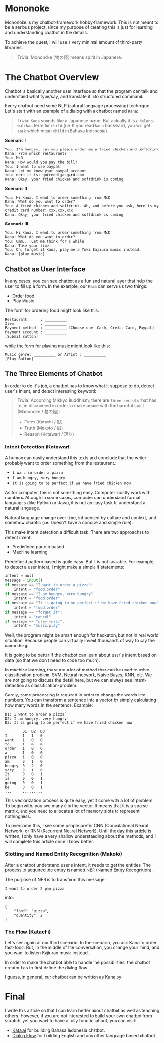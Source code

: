 # Mononoke

Mononoke is my chatbot-framework hobby-framework. This is not meant to be a serious project, since my purpose of creating this is just for learning and understanding chatbot in the details.

To achieve the quest, I will use a very minimal amount of third-party libraries.

> Trivia: Mononoke (物の怪) means spirit in Japanese.

# The Chatbot Overview

Chatbot is basically another user interface so that the program can talk and understand what type/say, and translate it into structured command.

Every chatbot need some NLP (natural language processing) technique. Let's start with an example of a dialog with a chatbot named `Kana`:

> Trivia: `Kana` sounds like a Japanese name. But actually it is a `Malang-walikan` term for `child` (i.e: If you read `kana` backward, you will get `anak` which mean `child` in Bahasa Indonesia).

__Scenario I__

```
You: I'm hungry, can you please order me a fried chicken and softdrink
Kana: From which restaurant?
You: McD
Kana: How would you pay the bill?
You: I want to use paypal
Kana: Let me know your paypal account
You: Here it is: gofrendi@asgard.com
Kana: Okay, your fried chicken and softdrink is coming
```

__Scenario II__

```
You: Hi Kana, I want to order something from McD
Kana: What do you want to order?
You: A fried chichen and softdrink. Ah, and before you ask, here is my credit card number: xxx.xxx.xxx
Kana: Okay, your fried chicken and softdrink is coming
```

__Scenario III__
```
You: Hi Kana, I want to order something from McD
Kana: What do you want to order?
You: Umm... Let me think for a while
Kana: Take your time
You: Oh, forget it Kana, play me a Yuki Kajiura music instead.
Kana: [play music]
```

## Chatbot as User Interface

In any cases, you can see chatbot as a fun and natural layer that help the user to fill up a form. In the example, our `Kana` can serve us two things:
* Order food
* Play Music

The form for ordering food might look like this:

```
Restaurant      : __________
Item            : __________
Payment method  : __________ [Choose one: Cash, Credit Card, Paypal]
Payment account : __________
[Submit Button]
```

while the form for playing music might look like this:

```
Music genre: __________ or Artist : __________
[Play Button]
```

## The Three Elements of Chatbot

In order to do it's job, a chatbot has to know what it suppose to do, detect user's intent, and detect interesting keyword:

> Trivia: According Mikkyo Buddhism, there are `three secrets` that has to be discovered in order to make peace with the harmful spirit (Mononoke / 物の怪):  
> * Form (Katachi / 形)
> * Truth (Makoto / 誠)
> * Reason (Kotawari / 理り)

### Intent Detection (Kotawari)

A human can easily understand this texts and conclude that the writer probably want to order something from the restaurant.:
* `I want to order a pizza`
* `I am hungry, very hungry`
* `It is going to be perfect if we have fried chicken now`

As for computer, this is not something easy. Computer mostly work with numbers. Altough in some cases, computer can understand formal languages (like Python or Java), it is not an easy task to understand a natural language.

Natural language change over time, influenced by culture and context, and somehow chaotic (i.e: Doesn't have a concise and simple rule).

This make intent detection a difficult task. There are two approaches to detect intent:
* Predefined pattern based
* Machine learning

Predefined pattern based is quite easy. But it is not scalable. For example, to detect  a user intent, I might make a simple if statements:

```python
intent = null
message = input()
if message == "I want to order a pizza":
    intent = "food.order"
if message == "I am hungry, very hungry":
    intent = "food.order"
if message == "It is going to be perfect if we have fried chicken now":
    intent = "food.order"
if message == "forget it":
    intent = "cancel"
if message == "play music":
    intent = "music.play"
```

Well, the program might be smart enough for hackaton, but not in real world situation. Because people can virtually invent thousands of way to say the same thing.

It is going to be better if the chatbot can learn about user's intent based on data (so that we don't need to code too much).

In machine learning, there are a lot of method that can be used to solve classification problem. SVM, Neural network, Naive Bayes, KNN, etc. We are not going to discuss the detail here, but we can always see intent-detaction as classification-problem.

Surely, some processing is required in order to change the words into numbers. You can transform a sentence into a vector by simply calculating how many words in the sentence. Example:

```
D1: I want to order a pizza`
D2: I am hungry, very hungry`
D3: It is going to be perfect if we have fried chicken now`

        D1  D2  D3
I       1   1   0
want    1   0   0
to      1   0   0
order   1   0   0
a       1   0   0
pizza   1   0   0
am      0   1   0
hungry  0   2   0
very    0   1   0
It      0   0   1
is      0   0   1
going   0   0   1
be      0   0   1
...     .........
```

This vectorization process is quite easy, yet it come with a lot of problem. To begin with, you see many `0` in the vector. It means that it is a sparse matrix, and you need to allocate a lot of memory slots to represent nothingness.

To overcome this, I see some people prefer CNN (Convulational Neural Network) or RNN (Recurrent Neural Network). Until the day this article is written, I only have a very shallow understanding about the methods, and I will complete this article once I know better.

### Slotting and Named Entity Recognition (Makoto)

After a chatbot understand user's intent, it needs to get the entities. The process to acquired the entity is named NER (Named Entity Recognition).

The purpose of NER is to transform this message:

```
I want to order 2 pan pizza
```

into:

```
{
    "food": "pizza",
    "quantity": 2
}
```

### The Flow (Katachi)

Let's see again at our third scenario. In the scenario, you ask Kana to order fast-food. But, in the middle of the conversation, you change your mind, and you want to listen Kajiuran music instead.

In order to make the chatbot able to handle the possibilities, the chatbot creator has to first define the dialog flow.

I guess, in general, our chatbot can be written as [Kana.py](examples/kana.py):


# Final

I write this article so that I can learn better about chatbot as well as teaching others. However, if you are not interested to build your own chatbot from scratch, yet you want to have a fully functional bot, you can visit:

* [Kata.ai](https://kata.ai/) for building Bahasa Indonesia chatbot.
* [Dialog Flow](https://dialogflow.com/) for building English and any other language based chatbot.